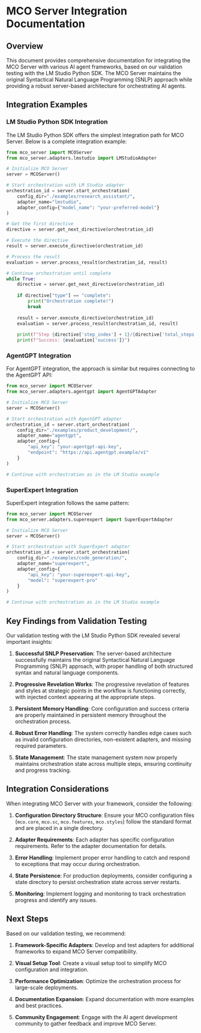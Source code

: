 # MCO Server Integration Documentation

## Overview

This document provides comprehensive documentation for integrating the MCO Server with various AI agent frameworks, based on our validation testing with the LM Studio Python SDK. The MCO Server maintains the original Syntactical Natural Language Programming (SNLP) approach while providing a robust server-based architecture for orchestrating AI agents.

## Integration Examples

### LM Studio Python SDK Integration

The LM Studio Python SDK offers the simplest integration path for MCO Server. Below is a complete integration example:

```python
from mco_server import MCOServer
from mco_server.adapters.lmstudio import LMStudioAdapter

# Initialize MCO Server
server = MCOServer()

# Start orchestration with LM Studio adapter
orchestration_id = server.start_orchestration(
    config_dir="./examples/research_assistant/",
    adapter_name="lmstudio",
    adapter_config={"model_name": "your-preferred-model"}
)

# Get the first directive
directive = server.get_next_directive(orchestration_id)

# Execute the directive
result = server.execute_directive(orchestration_id)

# Process the result
evaluation = server.process_result(orchestration_id, result)

# Continue orchestration until complete
while True:
    directive = server.get_next_directive(orchestration_id)
    
    if directive["type"] == "complete":
        print("Orchestration complete!")
        break
    
    result = server.execute_directive(orchestration_id)
    evaluation = server.process_result(orchestration_id, result)
    
    print(f"Step {directive['step_index'] + 1}/{directive['total_steps']} completed")
    print(f"Success: {evaluation['success']}")
```

### AgentGPT Integration

For AgentGPT integration, the approach is similar but requires connecting to the AgentGPT API:

```python
from mco_server import MCOServer
from mco_server.adapters.agentgpt import AgentGPTAdapter

# Initialize MCO Server
server = MCOServer()

# Start orchestration with AgentGPT adapter
orchestration_id = server.start_orchestration(
    config_dir="./examples/product_development/",
    adapter_name="agentgpt",
    adapter_config={
        "api_key": "your-agentgpt-api-key",
        "endpoint": "https://api.agentgpt.example/v1"
    }
)

# Continue with orchestration as in the LM Studio example
```

### SuperExpert Integration

SuperExpert integration follows the same pattern:

```python
from mco_server import MCOServer
from mco_server.adapters.superexpert import SuperExpertAdapter

# Initialize MCO Server
server = MCOServer()

# Start orchestration with SuperExpert adapter
orchestration_id = server.start_orchestration(
    config_dir="./examples/code_generation/",
    adapter_name="superexpert",
    adapter_config={
        "api_key": "your-superexpert-api-key",
        "model": "superexpert-pro"
    }
)

# Continue with orchestration as in the LM Studio example
```

## Key Findings from Validation Testing

Our validation testing with the LM Studio Python SDK revealed several important insights:

1. **Successful SNLP Preservation**: The server-based architecture successfully maintains the original Syntactical Natural Language Programming (SNLP) approach, with proper handling of both structured syntax and natural language components.

2. **Progressive Revelation Works**: The progressive revelation of features and styles at strategic points in the workflow is functioning correctly, with injected context appearing at the appropriate steps.

3. **Persistent Memory Handling**: Core configuration and success criteria are properly maintained in persistent memory throughout the orchestration process.

4. **Robust Error Handling**: The system correctly handles edge cases such as invalid configuration directories, non-existent adapters, and missing required parameters.

5. **State Management**: The state management system now properly maintains orchestration state across multiple steps, ensuring continuity and progress tracking.

## Integration Considerations

When integrating MCO Server with your framework, consider the following:

1. **Configuration Directory Structure**: Ensure your MCO configuration files (`mco.core`, `mco.sc`, `mco.features`, `mco.styles`) follow the standard format and are placed in a single directory.

2. **Adapter Requirements**: Each adapter has specific configuration requirements. Refer to the adapter documentation for details.

3. **Error Handling**: Implement proper error handling to catch and respond to exceptions that may occur during orchestration.

4. **State Persistence**: For production deployments, consider configuring a state directory to persist orchestration state across server restarts.

5. **Monitoring**: Implement logging and monitoring to track orchestration progress and identify any issues.

## Next Steps

Based on our validation testing, we recommend:

1. **Framework-Specific Adapters**: Develop and test adapters for additional frameworks to expand MCO Server compatibility.

2. **Visual Setup Tool**: Create a visual setup tool to simplify MCO configuration and integration.

3. **Performance Optimization**: Optimize the orchestration process for large-scale deployments.

4. **Documentation Expansion**: Expand documentation with more examples and best practices.

5. **Community Engagement**: Engage with the AI agent development community to gather feedback and improve MCO Server.
